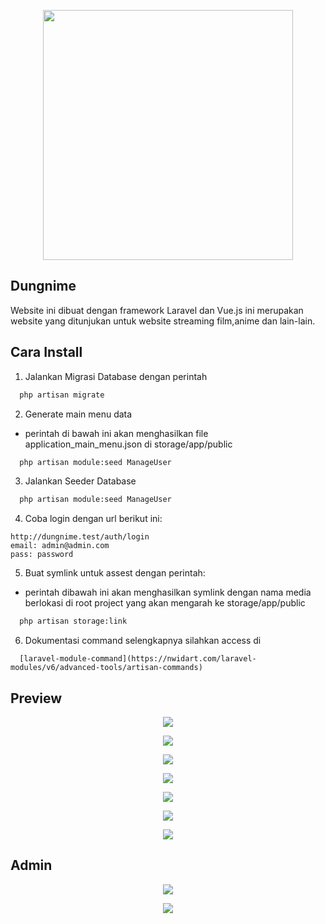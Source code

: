 <p align="center"><a href="https://laravel.com" target="_blank"><img src="https://i.imgur.com/8SvksjG.png" width="400"></a></p>


## Dungnime

Website ini dibuat dengan framework Laravel dan Vue.js ini merupakan website yang ditunjukan untuk website streaming film,anime dan lain-lain.

## Cara Install
1. Jalankan Migrasi Database dengan perintah
```bash
  php artisan migrate
```

2. Generate main menu data
- perintah di bawah ini akan menghasilkan file application_main_menu.json di storage/app/public
```bash
  php artisan module:seed ManageUser
```

3. Jalankan Seeder Database
```bash
  php artisan module:seed ManageUser
```

4. Coba login dengan url berikut ini:
```
http://dungnime.test/auth/login
email: admin@admin.com
pass: password 
```

5. Buat symlink untuk assest dengan perintah:
- perintah dibawah ini akan menghasilkan symlink dengan nama media berlokasi di root project yang akan mengarah ke storage/app/public
```bash
  php artisan storage:link
```
6. Dokumentasi command selengkapnya silahkan access di
```
  [laravel-module-command](https://nwidart.com/laravel-modules/v6/advanced-tools/artisan-commands)
```

## Preview

<p align="center"><a href="https://imgur.com/gallery/0wuZl5K" target="_blank"><img src="https://i.imgur.com/TRRUMot.png"></a></p>

<p align="center"><a href="https://imgur.com/gallery/y0rYM6Y" target="_blank"><img src="https://i.imgur.com/UTZHCI2.png"></a></p>

<p align="center"><a href="https://imgur.com/gallery/fbNNsmN" target="_blank"><img src="https://i.imgur.com/qQSEcvF.png"></a></p>

<p align="center"><a href="https://imgur.com/gallery/sGZW0kJ" target="_blank"><img src="https://i.imgur.com/fZRrWpx.png"></a></p>

<p align="center"><a href="https://imgur.com/gallery/hjSQS5b" target="_blank"><img src="https://i.imgur.com/p8IApVM.png"></a></p>

<p align="center"><a href="https://imgur.com/gallery/JLasmXM" target="_blank"><img src="https://i.imgur.com/e69F9Tg.png"></a></p>

<p align="center"><a href="https://imgur.com/gallery/qogPu4I" target="_blank"><img src="https://i.imgur.com/hlgHRjG.png"></a></p>

## Admin

<p align="center"><a href="https://imgur.com/gallery/zId2kaS" target="_blank"><img src="https://i.imgur.com/w8o9yGs.png"></a></p>

<p align="center"><a href="https://imgur.com/gallery/ci1VIcf" target="_blank"><img src="https://i.imgur.com/KVjony0.png"></a></p>


